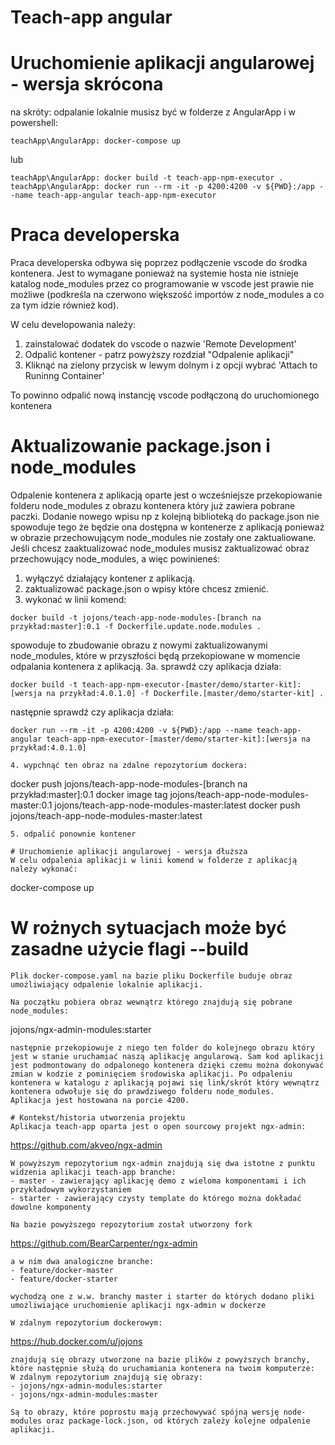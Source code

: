 # Teach-app angular

# Uruchomienie aplikacji angularowej - wersja skrócona
na skróty:
odpalanie lokalnie musisz być w folderze z AngularApp i w powershell:
```
teachApp\AngularApp: docker-compose up
```
lub
```
teachApp\AngularApp: docker build -t teach-app-npm-executor .
teachApp\AngularApp: docker run --rm -it -p 4200:4200 -v ${PWD}:/app --name teach-app-angular teach-app-npm-executor
```
# Praca developerska
Praca developerska odbywa się poprzez podłączenie vscode do środka kontenera. Jest to wymagane ponieważ na systemie hosta nie istnieje katalog node_modules przez co programowanie w vscode jest prawie nie możliwe (podkreśla na czerwono większość importów z node_modules a co za tym idzie również kod).

W celu developowania należy:
1. zainstalować dodatek do vscode o nazwie 'Remote Development'
2. Odpalić kontener - patrz powyższy rozdział "Odpalenie aplikacji"
3. Kliknąć na zielony przycisk w lewym dolnym i z opcji wybrać 'Attach to Runinng Container'

To powinno odpalić nową instancję vscode podłączoną do uruchomionego kontenera

# Aktualizowanie package.json i node_modules
Odpalenie kontenera z aplikacją oparte jest o wcześniejsze przekopiowanie folderu node_modules z obrazu kontenera który już zawiera pobrane paczki. Dodanie nowego wpisu np z kolejną biblioteką do package.json nie spowoduje tego że będzie ona dostępna w kontenerze z aplikacją ponieważ w obrazie przechowującym node_modules nie zostały one zaktualiowane.
Jeśli chcesz zaaktualizować node_modules musisz zaktualizować obraz przechowujący node_modules, a więc powinieneś:
1. wyłączyć działający kontener z aplikacją.
2. zaktualizować package.json o wpisy które chcesz zmienić.
3. wykonać w linii komend:
```
docker build -t jojons/teach-app-node-modules-[branch na przykład:master]:0.1 -f Dockerfile.update.node.modules . 
```
spowoduje to zbudowanie obrazu z nowymi zaktualizowanymi node_modules, które w przyszłości będą przekopiowane w momencie odpalania kontenera z aplikacją.
3a.
sprawdź czy aplikacja działa:
```
docker build -t teach-app-npm-executor-[master/demo/starter-kit]:[wersja na przykład:4.0.1.0] -f Dockerfile.[master/demo/starter-kit] .
```
następnie sprawdź czy aplikacja działa:
```
docker run --rm -it -p 4200:4200 -v ${PWD}:/app --name teach-app-angular teach-app-npm-executor-[master/demo/starter-kit]:[wersja na przykład:4.0.1.0]

4. wypchnąć ten obraz na zdalne repozytorium dockera:
```
docker push jojons/teach-app-node-modules-[branch na przykład:master]:0.1
docker image tag jojons/teach-app-node-modules-master:0.1 jojons/teach-app-node-modules-master:latest
docker push jojons/teach-app-node-modules-master:latest
```
5. odpalić ponownie kontener

# Uruchomienie aplikacji angularowej - wersja dłuższa
W celu odpalenia aplikacji w linii komend w folderze z aplikacją należy wykonać:
```
docker-compose up
# W rożnych sytuacjach może być zasadne użycie flagi --build
```
Plik docker-compose.yaml na bazie pliku Dockerfile buduje obraz umożliwiający odpalenie lokalnie aplikacji.

Na początku pobiera obraz wewnątrz którego znajdują się pobrane node_modules:
```
jojons/ngx-admin-modules:starter
```
następnie przekopiowuje z niego ten folder do kolejnego obrazu który jest w stanie uruchamiać naszą aplikację angularową. Sam kod aplikacji jest podmontowany do odpalonego kontenera dzięki czemu można dokonywać zmian w kodzie z pominięciem środowiska aplikacji. Po odpaleniu kontenera w katalogu z aplikacją pojawi się link/skrót który wewnątrz kontenera odwołuje się do prawdziwego folderu node_modules. 
Aplikacja jest hostowana na porcie 4200.

# Kontekst/historia utworzenia projektu
Aplikacja teach-app oparta jest o open sourcowy projekt ngx-admin:
```
https://github.com/akveo/ngx-admin
```
W powyższym repozytorium ngx-admin znajdują się dwa istotne z punktu widzenia aplikacji teach-app branche: 
- master - zawierający aplikację demo z wieloma komponentami i ich przykładowym wykorzystaniem
- starter - zawierający czysty template do którego można dokładać dowolne komponenty 

Na bazie powyższego repozytorium został utworzony fork 
```
https://github.com/BearCarpenter/ngx-admin
```
a w nim dwa analogiczne branche:
- feature/docker-master 
- feature/docker-starter

wychodzą one z w.w. branchy master i starter do których dodano pliki umożliwiające uruchomienie aplikacji ngx-admin w dockerze

W zdalnym repozytorium dockerowym:
```
https://hub.docker.com/u/jojons
```
znajdują się obrazy utworzone na bazie plików z powyższych branchy, które następnie służą do uruchamiania kontenera na twoim komputerze:
W zdalnym repozytorium znajdują się obrazy:
- jojons/ngx-admin-modules:starter
- jojons/ngx-admin-modules:master

Są to obrazy, które poprostu mają przechowywać spójną wersję node-modules oraz package-lock.json, od których zależy kolejne odpalenie aplikacji. 
